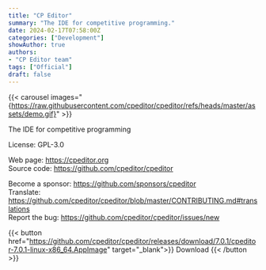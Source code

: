 ```yaml
---
title: "CP Editor"
summary: "The IDE for competitive programming."
date: 2024-02-17T07:58:00Z
categories: ["Development"]
showAuthor: true
authors:
- "CP Editor team"
tags: ["Official"]
draft: false
---
```


{{< carousel images="{https://raw.githubusercontent.com/cpeditor/cpeditor/refs/heads/master/assets/demo.gif}" >}}

The IDE for competitive programming

License: GPL-3.0

Web page: <https://cpeditor.org>  
Source code: <https://github.com/cpeditor/cpeditor>

Become a sponsor: <https://github.com/sponsors/cpeditor>  
Translate: <https://github.com/cpeditor/cpeditor/blob/master/CONTRIBUTING.md#translations>  
Report the bug: <https://github.com/cpeditor/cpeditor/issues/new>  

{{< button href="https://github.com/cpeditor/cpeditor/releases/download/7.0.1/cpeditor-7.0.1-linux-x86_64.AppImage" target="_blank">}}
Download
{{< /button >}}